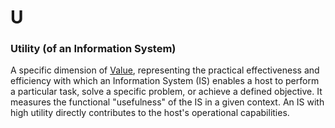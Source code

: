 # U

### Utility (of an Information System)
A specific dimension of [Value](#value-of-an-information-system), representing the practical effectiveness and efficiency with which an Information System (IS) enables a host to perform a particular task, solve a specific problem, or achieve a defined objective. It measures the functional "usefulness" of the IS in a given context. An IS with high utility directly contributes to the host's operational capabilities.
